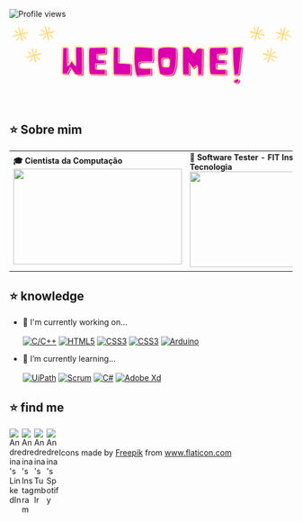 ![Profile views](https://gpvc.arturio.dev/andreinaoliveira)
<img src='welcome.gif'></img>
## ⭐️ Sobre mim
<table>
  <tr>
    <td>
      <b>🎓 Cientista da Computação</b>
      <img src="https://apilgriminnarnia.files.wordpress.com/2018/09/legally-blonde-laptop-e1536078931635.jpg" width="300px" height="170px">
    </td>
    <td>
        <b>🧪 Software Tester - FIT Instituto de Tecnologia</b>
        <img src="https://reactiongifs.me/wp-content/uploads/2019/05/Testers-Vs-Developers.gif" width="300px" height="170px">
    </td>
  </tr>
</table>


## ⭐️ knowledge

- 🌼 I'm currently working on... <br><br>
[![C/C++](https://img.shields.io/badge/-C/C++-00599C?style=flat-square&logo=c++&link=https://github.com/andreinaoliveira/)](https://github.com/andreinaoliveira/)
[![HTML5](https://img.shields.io/badge/-HTML5-E34F26?style=flat-square&logo=html5&logoColor=white&link=https://github.com/andreinaoliveira/)](https://github.com/andreinaoliveira/)
[![CSS3](https://img.shields.io/badge/-CSS3-1572B6?style=flat-square&logo=css3&link=https://github.com/andreinaoliveira/)](https://github.com/andreinaoliveira/)
[![CSS3](https://camo.githubusercontent.com/c88304005a3aeb9959c9984635e26ff4d7c325f8/68747470733a2f2f696d672e736869656c64732e696f2f62616467652f2d4d7953514c2d6f72616e67653f7374796c653d666c61742d737175617265266c6f676f3d4d7953514c266c6f676f436f6c6f723d7768697465)](https://github.com/andreinaoliveira/)
[![Arduino](https://img.shields.io/badge/-Arduino-black?style=flat-square&logo=Arduino&link=https://github.com/andreinaoliveira/)](https://github.com/andreinaoliveira/)

- 🌱 I’m currently learning... <br><br>
[![UiPath](https://img.shields.io/badge/-UiPath-6495ED?&link=https://github.com/andreinaoliveira/)](https://github.com/andreinaoliveira/)
[![Scrum](https://img.shields.io/badge/-Scrum-98FB98?&link=https://github.com/andreinaoliveira/)](https://github.com/andreinaoliveira/)
[![C#](https://img.shields.io/badge/-C%20Sharp-2F4F4F?&link=https://github.com/andreinaoliveira/)](https://github.com/andreinaoliveira/)
[![Adobe Xd](https://img.shields.io/badge/-Adobe%20Xd-DA70D6?&link=https://github.com/andreinaoliveira/)](https://github.com/andreinaoliveira/)

## ⭐️ find me


<a href="https://www.linkedin.com/in/andreinaoliveira/">
  <img align="left" alt="Andreina's LinkedIn" width="22px" src="https://image.flaticon.com/icons/svg/216/216508.svg" />
</a>

<a href="https://www.instagram.com/prinsycho/">
  <img align="left" alt="Andreina's Instagram" width="22px" src="https://image.flaticon.com/icons/svg/216/216506.svg" />
</a>

<a href="https://trustinthesky.tumblr.com/">
  <img align="left" alt="Andreina's Tumblr" width="22px" src="https://image.flaticon.com/icons/svg/216/216515.svg" />
</a>

<a href="https://open.spotify.com/playlist/3TNMcoGu5xhkUNgd5EXPqv?si=hwLhcHGPT8qoLAdftQ8ELA">
  <img align="left" alt="Andreina's Spotify" width="22px" src="https://image.flaticon.com/icons/svg/311/311353.svg" />
</a>
<br><br>
<div>Icons made by <a href="https://www.flaticon.com/authors/freepik" title="Freepik">Freepik</a> from <a href="https://www.flaticon.com/" title="Flaticon">www.flaticon.com</a></div>
